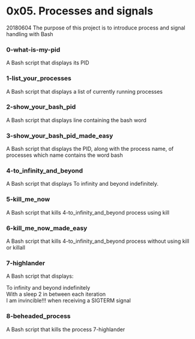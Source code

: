 # 0x05. Processes and signals

20180604
The purpose of this project is to introduce process and signal handling with Bash

### 0-what-is-my-pid
A Bash script that displays its PID

### 1-list_your_processes
A Bash script that displays a list of currently running processes

### 2-show_your_bash_pid
A Bash script that displays line containing the bash word

### 3-show_your_bash_pid_made_easy
A Bash script that displays the PID, along with the process name, of processes which name contains the word bash

### 4-to_infinity_and_beyond
A Bash script that displays To infinity and beyond indefinitely.

### 5-kill_me_now
A Bash script that kills 4-to_infinity_and_beyond process using kill

### 6-kill_me_now_made_easy
A Bash script that kills 4-to_infinity_and_beyond process without using kill or killall

### 7-highlander
A Bash script that displays:

To infinity and beyond indefinitely  
With a sleep 2 in between each iteration  
I am invincible!!! when receiving a SIGTERM signal

### 8-beheaded_process
A Bash script that kills the process 7-highlander
